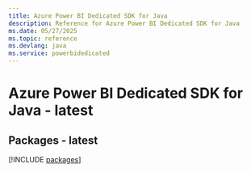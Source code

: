 ```yaml
---
title: Azure Power BI Dedicated SDK for Java
description: Reference for Azure Power BI Dedicated SDK for Java
ms.date: 05/27/2025
ms.topic: reference
ms.devlang: java
ms.service: powerbidedicated
---
```

# Azure Power BI Dedicated SDK for Java - latest
## Packages - latest
[!INCLUDE [packages](power-bi-dedicated-index.md)]